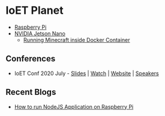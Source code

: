 # IoET Planet 

- [Raspberry Pi]()
- [NVIDIA Jetson Nano](https://github.com/collabnix/ioetplanet/blob/master/nvidia/jetsonnano/README.md)
  - [Running Minecraft inside Docker Container](https://github.com/collabnix/ioetplanet/blob/master/nvidia/jetsonnano/minecraft/README.md)




## Conferences



- IoET Conf 2020 July - [Slides](https://github.com/collabnix/ioetplanet/blob/master/2020/july/README.md) | [Watch](https://www.youtube.com/watch?v=zPzp5wb3nnc&t=3769s) | [Website](https://conf.ioetplanet.com/) | [Speakers](https://conf.ioetplanet.com/speakers.html)  <br>


## Recent Blogs

- [How to run NodeJS Application on Raspberry Pi](https://github.com/collabnix/ioetplanet/blob/master/raspberrypi/README.md)

